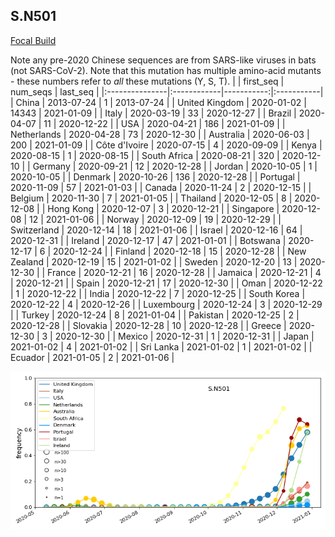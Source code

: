 

## S.N501
[Focal Build](https://nextstrain.org/groups/neherlab/ncov/S.N501?)

Note any pre-2020 Chinese sequences are from SARS-like viruses in bats (not SARS-CoV-2).
Note that this mutation has multiple amino-acid mutants - these numbers refer to _all_ these mutations (Y, S, T).
|                | first_seq   |   num_seqs | last_seq   |
|:---------------|:------------|-----------:|:-----------|
| China          | 2013-07-24  |          1 | 2013-07-24 |
| United Kingdom | 2020-01-02  |      14343 | 2021-01-09 |
| Italy          | 2020-03-19  |         33 | 2020-12-27 |
| Brazil         | 2020-04-07  |         11 | 2020-12-22 |
| USA            | 2020-04-21  |        186 | 2021-01-09 |
| Netherlands    | 2020-04-28  |         73 | 2020-12-30 |
| Australia      | 2020-06-03  |        200 | 2021-01-09 |
| Côte d'Ivoire  | 2020-07-15  |          4 | 2020-09-09 |
| Kenya          | 2020-08-15  |          1 | 2020-08-15 |
| South Africa   | 2020-08-21  |        320 | 2020-12-10 |
| Germany        | 2020-09-21  |         12 | 2020-12-28 |
| Jordan         | 2020-10-05  |          1 | 2020-10-05 |
| Denmark        | 2020-10-26  |        136 | 2020-12-28 |
| Portugal       | 2020-11-09  |         57 | 2021-01-03 |
| Canada         | 2020-11-24  |          2 | 2020-12-15 |
| Belgium        | 2020-11-30  |          7 | 2021-01-05 |
| Thailand       | 2020-12-05  |          8 | 2020-12-08 |
| Hong Kong      | 2020-12-07  |          3 | 2020-12-21 |
| Singapore      | 2020-12-08  |         12 | 2021-01-06 |
| Norway         | 2020-12-09  |         19 | 2020-12-29 |
| Switzerland    | 2020-12-14  |         18 | 2021-01-06 |
| Israel         | 2020-12-16  |         64 | 2020-12-31 |
| Ireland        | 2020-12-17  |         47 | 2021-01-01 |
| Botswana       | 2020-12-17  |          6 | 2020-12-24 |
| Finland        | 2020-12-18  |         15 | 2020-12-28 |
| New Zealand    | 2020-12-19  |         15 | 2021-01-02 |
| Sweden         | 2020-12-20  |         13 | 2020-12-30 |
| France         | 2020-12-21  |         16 | 2020-12-28 |
| Jamaica        | 2020-12-21  |          4 | 2020-12-21 |
| Spain          | 2020-12-21  |         17 | 2020-12-30 |
| Oman           | 2020-12-22  |          1 | 2020-12-22 |
| India          | 2020-12-22  |          7 | 2020-12-25 |
| South Korea    | 2020-12-22  |          4 | 2020-12-26 |
| Luxembourg     | 2020-12-24  |          3 | 2020-12-29 |
| Turkey         | 2020-12-24  |          8 | 2021-01-04 |
| Pakistan       | 2020-12-25  |          2 | 2020-12-28 |
| Slovakia       | 2020-12-28  |         10 | 2020-12-28 |
| Greece         | 2020-12-30  |          3 | 2020-12-30 |
| Mexico         | 2020-12-31  |          1 | 2020-12-31 |
| Japan          | 2021-01-02  |          4 | 2021-01-02 |
| Sri Lanka      | 2021-01-02  |          1 | 2021-01-02 |
| Ecuador        | 2021-01-05  |          2 | 2021-01-06 |

![Overall trends S.N501](/overall_trends_figures/overall_trends_S.N501.png)
